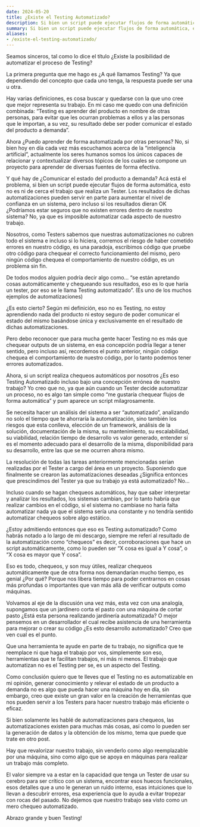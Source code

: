 ```yaml
---
date: 2024-05-20
title: ¿Existe el Testing Automatizado?
description: Si bien un script puede ejecutar flujos de forma automática, esto no es ni de cerca el trabajo que realiza un Tester. Los resultados de dichas automatizaciones pueden servir en parte para aumentar el nivel de confianza en un sistema, pero incluso si los resultados dieran OK ¿Podríamos estar seguros que no existen errores dentro de nuestro sistema? No, ya que es imposible automatizar cada aspecto de nuestro trabajo.
summary: Si bien un script puede ejecutar flujos de forma automática, esto no es ni de cerca el trabajo que realiza un Tester. Los resultados de dichas automatizaciones pueden servir en parte para aumentar el nivel de confianza en un sistema, pero incluso si los resultados dieran OK ¿Podríamos estar seguros que no existen errores dentro de nuestro sistema? No, ya que es imposible automatizar cada aspecto de nuestro trabajo.
aliases:
- /existe-el-testing-automatizado/
---
```


Seamos sinceros, tal como lo dice el título ¿Existe la posibilidad de automatizar el proceso de Testing?

La primera pregunta que me hago es ¿A qué llamamos Testing? Ya que dependiendo del concepto que cada uno tenga, la respuesta puede ser una u otra.

Hay varias definiciones, es cosa buscar y quedarse con la que uno cree que mejor representa su trabajo. En mi caso me quedo con una definición combinada: “Testing es aprender del producto en nombre de otras personas, para evitar que les ocurran problemas a ellos y a las personas que le importan, a su vez, su resultado debe ser poder comunicar el estado del producto a demanda”.

Ahora ¿Puedo aprender de forma automatizada por otras personas? No, si bien hoy en día cada vez más escuchamos acerca de la “inteligencia artificial”, actualmente los seres humanos somos los únicos capaces de relacionar y contextualizar diversos tópicos de los cuales se compone un proyecto para aprender de diversas fuentes de forma efectiva.

Y qué hay de ¿Comunicar el estado del producto a demanda? Acá está el problema, si bien un script puede ejecutar flujos de forma automática, esto no es ni de cerca el trabajo que realiza un Tester. Los resultados de dichas automatizaciones pueden servir en parte para aumentar el nivel de confianza en un sistema, pero incluso si los resultados dieran OK ¿Podríamos estar seguros que no existen errores dentro de nuestro sistema? No, ya que es imposible automatizar cada aspecto de nuestro trabajo.

Nosotros, como Testers sabemos que nuestras automatizaciones no cubren todo el sistema e incluso si lo hiciera, corremos el riesgo de haber cometido errores en nuestro código, es una paradoja, escribimos código que pruebe otro código para chequear el correcto funcionamiento del mismo, pero ningún código chequea el comportamiento de nuestro código, es un problema sin fin.

De todos modos alguien podría decir algo como… “se están apretando cosas automáticamente y chequeando sus resultados, eso es lo que haría un tester, por eso se le llama Testing automatizado”. (Es uno de los muchos ejemplos de automatizaciones)

¿Es esto cierto? Según mi definición, eso no es Testing, no estoy aprendiendo nada del producto ni estoy seguro de poder comunicar el estado del mismo basándose única y exclusivamente en el resultado de dichas automatizaciones. 

Pero debo reconocer que para mucha gente hacer Testing no es más que chequear outputs de un sistema, en esa concepción podría llegar a tener sentido, pero incluso así, recordemos el punto anterior, ningún código chequea el comportamiento de nuestro código, por lo tanto podemos tener errores automatizados.

Ahora, si un script realiza chequeos automáticos por nosotros ¿Es eso Testing Automatizado incluso bajo una concepción errónea de nuestro trabajo? Yo creo que no, ya que aún cuando un Tester decide automatizar un proceso, no es algo tan simple como “me gustaría chequear flujos de forma automática” y pum aparece un script milagrosamente.

Se necesita hacer un análisis del sistema a ser “automatizado”, analizando no solo el tiempo que te ahorraría la automatización, sino también los riesgos que esta conlleva, elección de un framework, análisis de la solución, documentación de la misma, su mantenimiento, su escalabilidad, su viabilidad, relación tiempo de desarrollo vs valor generado, entender si es el momento adecuado para el desarrollo de la misma, disponibilidad para su desarrollo, entre las que se me ocurren ahora mismo.

La resolución de todas las tareas anteriormente mencionadas serían realizadas por el Tester a cargo del área en un proyecto. Suponiendo que finalmente se crearon las automatizaciones deseadas ¿Significa entonces que prescindimos del Tester ya que su trabajo ya está automatizado? No…

Incluso cuando se hagan chequeos automáticos, hay que saber interpretar y analizar los resultados, los sistemas cambian, por lo tanto habría que realizar cambios en el código, si el sistema no cambiase no haría falta automatizar nada ya que el sistema sería una constante y no tendría sentido automatizar chequeos sobre algo estático.

¿Estoy admitiendo entonces que eso es Testing automatizado? Como habrás notado a lo largo de mi descargo, siempre me referí al resultado de la automatización como “chequeos” es decir, corroboraciones que hace un script automáticamente, como lo pueden ser “X cosa es igual a Y cosa”, o “X cosa es mayor que Y cosa”.

Eso es todo, chequeos, y son muy útiles, realizar chequeos automáticamente que de otra forma nos demandarían mucho tiempo, es genial ¿Por qué? Porque nos libera tiempo para poder centrarnos en cosas más profundas o importantes que van más allá de verificar outputs como máquinas.

Volvamos al eje de la discusión una vez más, esta vez con una analogía, supongamos que un jardinero corta el pasto con una máquina de cortar pasto ¿Está esta persona realizando jardinería automatizada? O mejor pensemos en un desarrollador el cual recibe asistencia de una herramienta para mejorar o crear su código ¿Es esto desarrollo automatizado? Creo que ven cual es el punto.

Que una herramienta te ayude en parte de tu trabajo, no significa que te reemplace ni que haga el trabajo por vos, simplemente son eso, herramientas que te facilitan trabajos, ni más ni menos. El trabajo que automatizan no es el Testing per se, es un aspecto del Testing.

Como conclusión quiero que te lleves que el Testing no es automatizable en mi opinión, generar conocimiento y relevar el estado de un producto a demanda no es algo que pueda hacer una máquina hoy en día, sin embargo, creo que existe un gran valor en la creación de  herramientas que nos pueden servir a los Testers para hacer nuestro trabajo más eficiente o eficaz.

Si bien solamente les hablé de automatizaciones para chequeos, las automatizaciones existen para muchas más cosas, así como lo pueden ser la generación de datos y la obtención de los mismo, tema que puede que trate en otro post.

Hay que revalorizar nuestro trabajo, sin venderlo como algo reemplazable por una máquina, sino como algo que se apoya en máquinas para realizar un trabajo más completo.

El valor siempre va a estar en la capacidad que tenga un Tester de usar su cerebro para ser crítico con un sistema, encontrar esos huecos funcionales, esos detalles que a uno le generan un ruido interno, esas intuiciones que lo llevan a descubrir errores, esa experiencia que lo ayuda a evitar tropezar con rocas del pasado. No dejemos que nuestro trabajo sea visto como un mero chequeo automatizado.

Abrazo grande y buen Testing!
